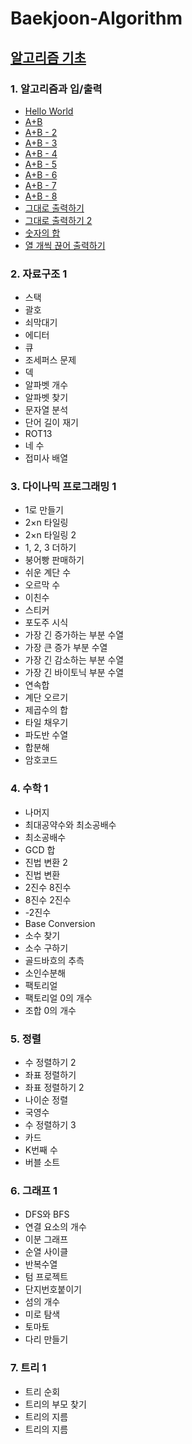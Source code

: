 # Baekjoon-Algorithm

## [알고리즘 기초](https://github.com/brillantescene/Baekjoon-Algorithm/tree/master/Algorithm_Basic)

### 1. 알고리즘과 입/출력
* [Hello World](https://github.com/brillantescene/Baekjoon-Algorithm/blob/master/Algorithm_Basic/No_2557.py)
* [A+B](https://github.com/brillantescene/Baekjoon-Algorithm/blob/master/Algorithm_Basic/No_1000.py)
* [A+B - 2](https://github.com/brillantescene/Baekjoon-Algorithm/blob/master/Algorithm_Basic/No_2558.py)
* [A+B - 3](https://github.com/brillantescene/Baekjoon-Algorithm/blob/master/Algorithm_Basic/No_10950.py)
* [A+B - 4](https://github.com/brillantescene/Baekjoon-Algorithm/blob/master/Algorithm_Basic/No_10951.py)
* [A+B - 5](https://github.com/brillantescene/Baekjoon-Algorithm/blob/master/Algorithm_Basic/No_10952.py)
* [A+B - 6](https://github.com/brillantescene/Baekjoon-Algorithm/blob/master/Algorithm_Basic/No_10953.py)
* [A+B - 7](https://github.com/brillantescene/Baekjoon-Algorithm/blob/master/Algorithm_Basic/No_11021.py)
* [A+B - 8](https://github.com/brillantescene/Baekjoon-Algorithm/blob/master/Algorithm_Basic/No_11022.py)
* [그대로 출력하기](https://github.com/brillantescene/Baekjoon-Algorithm/blob/master/Algorithm_Basic/No_11718.py)
* [그대로 출력하기 2](https://github.com/brillantescene/Baekjoon-Algorithm/blob/master/Algorithm_Basic/No_11719.py)
* [숫자의 합](https://github.com/brillantescene/Baekjoon-Algorithm/blob/master/Algorithm_Basic/No_11720.py)
* [열 개씩 끊어 출력하기](https://github.com/brillantescene/Baekjoon-Algorithm/blob/master/Algorithm_Basic/No_11721.py)
### 2. 자료구조 1
* 스택
* 괄호
* 쇠막대기
* 에디터
* 큐
* 조세퍼스 문제
* 덱
* 알파벳 개수
* 알파벳 찾기
* 문자열 분석
* 단어 길이 재기
* ROT13
* 네 수
* 접미사 배열
### 3. 다이나믹 프로그래밍 1
* 1로 만들기
* 2×n 타일링
* 2×n 타일링 2
* 1, 2, 3 더하기
* 붕어빵 판매하기
* 쉬운 계단 수
* 오르막 수
* 이친수
* 스티커
* 포도주 시식
* 가장 긴 증가하는 부분 수열
* 가장 큰 증가 부분 수열
* 가장 긴 감소하는 부분 수열
* 가장 긴 바이토닉 부분 수열
* 연속합
* 계단 오르기
* 제곱수의 합
* 타일 채우기
* 파도반 수열
* 합분해
* 암호코드
### 4. 수학 1
* 나머지
* 최대공약수와 최소공배수
* 최소공배수
* GCD 합
* 진법 변환 2
* 진법 변환
* 2진수 8진수
* 8진수 2진수
* -2진수
* Base Conversion
* 소수 찾기
* 소수 구하기
* 골드바흐의 추측
* 소인수분해
* 팩토리얼
* 팩토리얼 0의 개수
* 조합 0의 개수
### 5. 정렬
* 수 정렬하기 2
* 좌표 정렬하기
* 좌표 정렬하기 2
* 나이순 정렬
* 국영수
* 수 정렬하기 3
* 카드
* K번째 수
* 버블 소트
### 6. 그래프 1
* DFS와 BFS
* 연결 요소의 개수
* 이분 그래프
* 순열 사이클
* 반복수열
* 텀 프로젝트
* 단지번호붙이기
* 섬의 개수
* 미로 탐색
* 토마토
* 다리 만들기
### 7. 트리 1
* 트리 순회
* 트리의 부모 찾기
* 트리의 지름
* 트리의 지름
